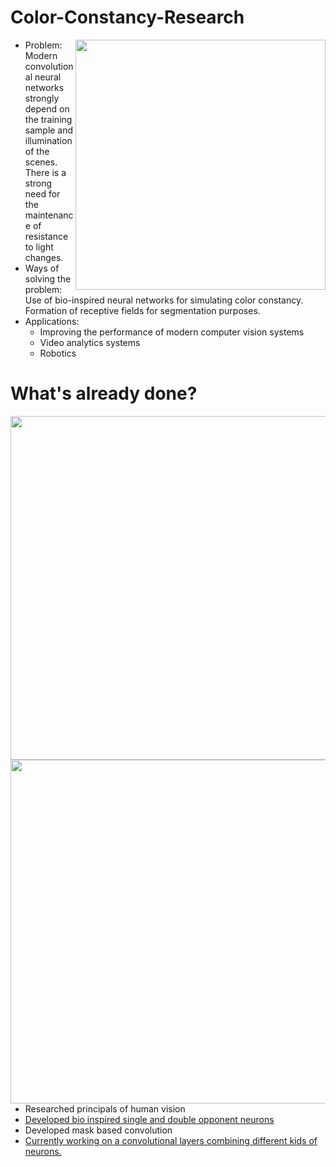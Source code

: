 # Color-Constancy-Research

 <img src="https://s3.us-west-2.amazonaws.com/secure.notion-static.com/914220ba-7d96-4b48-8f53-d5c9cec56bd9/Untitled.png?X-Amz-Algorithm=AWS4-HMAC-SHA256&X-Amz-Content-Sha256=UNSIGNED-PAYLOAD&X-Amz-Credential=AKIAT73L2G45EIPT3X45%2F20220313%2Fus-west-2%2Fs3%2Faws4_request&X-Amz-Date=20220313T103814Z&X-Amz-Expires=86400&X-Amz-Signature=4f49e4ee0979dda5109eca93c88c37da7849a3e50e76b0b329fcc2d6c2d4a7b5&X-Amz-SignedHeaders=host&response-content-disposition=filename%20%3D%22Untitled.png%22&x-id=GetObject" width=400 align="right">
 
 - Problem: Modern convolutional neural networks strongly depend on the training sample and illumination of the scenes. There is a strong need for the maintenance of resistance to light changes.
- Ways of solving the problem: Use of bio-inspired neural networks for simulating color constancy. Formation of receptive fields for segmentation purposes.
- Applications: 
	- Improving the performance of modern computer vision systems
	- Video analytics systems
	- Robotics




# What's already done?
<img src="https://s3.us-west-2.amazonaws.com/secure.notion-static.com/433a8b97-2ade-4163-85c4-d104bf3368f5/Untitled.png?X-Amz-Algorithm=AWS4-HMAC-SHA256&X-Amz-Content-Sha256=UNSIGNED-PAYLOAD&X-Amz-Credential=AKIAT73L2G45EIPT3X45%2F20220313%2Fus-west-2%2Fs3%2Faws4_request&X-Amz-Date=20220313T104455Z&X-Amz-Expires=86400&X-Amz-Signature=4ae322d2409380b581478ef0623e5ca846a6952bb88e08cbd6f9f80aa1deaa99&X-Amz-SignedHeaders=host&response-content-disposition=filename%20%3D%22Untitled.png%22&x-id=GetObject" width=550 align="right">
<img src="https://s3.us-west-2.amazonaws.com/secure.notion-static.com/fc07869c-7f97-4f5a-a596-0efdfd91d845/Untitled.png?X-Amz-Algorithm=AWS4-HMAC-SHA256&X-Amz-Content-Sha256=UNSIGNED-PAYLOAD&X-Amz-Credential=AKIAT73L2G45EIPT3X45%2F20220313%2Fus-west-2%2Fs3%2Faws4_request&X-Amz-Date=20220313T104834Z&X-Amz-Expires=86400&X-Amz-Signature=01898085ff3e4d1d5de6d4c1d791f870efadd0a0c5744992baa34501ad4efb1a&X-Amz-SignedHeaders=host&response-content-disposition=filename%20%3D%22Untitled.png%22&x-id=GetObject" width=550 align="right">

- Researched principals of human vision
- [Developed bio inspired single and double opponent neurons](https://github.com/dariakhaetskaya/Color-Constancy-Research/tree/main/Single%20and%20Double%20Opponent%20Neurons)
- Developed mask based convolution
- [Currently working on a convolutional layers combining different kids of neurons.](https://github.com/dariakhaetskaya/Color-Constancy-Research/tree/main/Combining%20Neurons)
